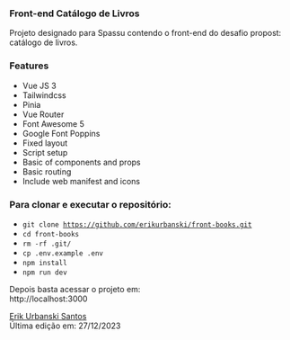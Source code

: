 
### Front-end Catálogo de Livros
Projeto designado para Spassu contendo o front-end do desafio propost: catálogo de livros.

### Features
- Vue JS 3
- Tailwindcss
- Pinia
- Vue Router
- Font Awesome 5
- Google Font Poppins
- Fixed layout
- Script setup
- Basic of components and props
- Basic routing
- Include web manifest and icons

### Para clonar e executar o repositório:
- <code>git clone https://github.com/erikurbanski/front-books.git </code>
- <code>cd front-books</code>
- <code>rm -rf .git/</code>
- <code>cp .env.example .env</code>
- <code>npm install</code>
- <code>npm run dev</code>

Depois basta acessar o projeto em:
<br>
http://localhost:3000

[Erik Urbanski Santos](http://github.com/erikurbanski)
<br>
Última edição em: 27/12/2023
